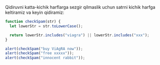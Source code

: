 Qidiruvni katta-kichik harflarga sezgir qilmaslik uchun satrni kichik harfga keltiramiz va keyin qidiramiz:

```js run demo
function checkSpam(str) {
  let lowerStr = str.toLowerCase();

  return lowerStr.includes("viagra") || lowerStr.includes("xxx");
}

alert(checkSpam("buy ViAgRA now"));
alert(checkSpam("free xxxxx"));
alert(checkSpam("innocent rabbit"));
```
